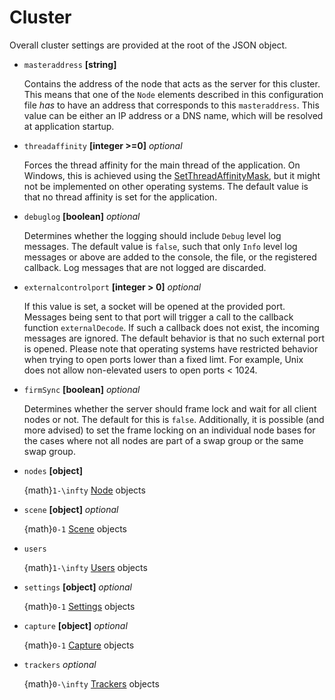 # Cluster
Overall cluster settings are provided at the root of the JSON object.

- `masteraddress` **[string]**

  Contains the address of the node that acts as the server for this cluster.  This means that one of the `Node` elements described in this configuration file *has* to have an address that corresponds to this `masteraddress`.  This value can be either an IP address or a DNS name, which will be resolved at application startup.

- `threadaffinity` **[integer >=0]** _optional_

  Forces the thread affinity for the main thread  of the application.  On Windows, this is achieved using the [SetThreadAffinityMask](https://docs.microsoft.com/en-us/windows/win32/api/winbase/nf-winbase-setthreadaffinitymask), but it might not be implemented on other operating systems.  The default value is that no thread affinity is set for the application.

- `debuglog` **[boolean]** _optional_

  Determines whether the logging should include `Debug` level log messages.  The default value is `false`, such that only `Info` level log messages or above are added to the console, the file, or the registered callback.  Log messages that are not logged are discarded.

- `externalcontrolport` **[integer > 0]** _optional_

  If this value is set, a socket will be opened at the provided port.  Messages being sent to that port will trigger a call to the callback function `externalDecode`.  If such a callback does not exist, the incoming messages are ignored.  The default behavior is that no such external port is opened.  Please note that operating systems have restricted behavior when trying to open ports lower than a fixed limt.  For example, Unix does not allow non-elevated users to open ports < 1024.

- `firmSync` **[boolean]** _optional_

  Determines whether the server should frame lock and wait for all client nodes or not.  The default for this is `false`.  Additionally, it is possible (and more advised) to set the frame locking on an individual node bases for the cases where not all nodes are part of a swap group or the same swap group.

- `nodes` **[object]**

  {math}`1-\infty` [Node](node) objects

- `scene` **[object]** _optional_

  {math}`0-1` [Scene](scene) objects

- `users`

  {math}`1-\infty` [Users](user) objects

- `settings` **[object]** _optional_

  {math}`0-1` [Settings](settings) objects

- `capture` **[object]** _optional_

  {math}`0-1` [Capture](capture) objects

- `trackers` _optional_

  {math}`0-\infty` [Trackers](tracker) objects

